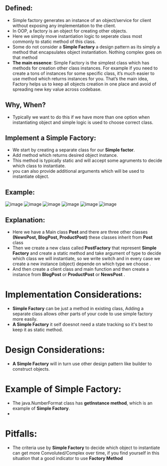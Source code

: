 ## Defined:
- Simple factory generates an instance of an object/service for client without exposing any implementation to the client.
- In OOP, a factory is an object for creating other objects.
- Here we simply move instantiation logic to seperate class most commonly to static method of this class.
- Some do not consider a **Simple Factory** a design pattern as its simply a method that encapsulates object instantiation. Nothing complex goes on that method
- **The main essence**: Simple Factory is the simplest class which has methods for creation other class instances. For example if you need to create a tons of instances for some specific class, it’s much easier to use method which returns instances for you. That’s the main idea, Factory helps us to keep all objects creation in one place and avoid of spreading new key value across codebase.
## Why, When?
- Typically we want to do this if we have more than one option when instantiating object and simple logic is used to choose correct class.
## Implement a Simple Factory: 
- We start by creating a separate class for our **Simple factor**.
- Add method which returns desired object instance.
- This method is typically static and will accept some agruments to decide which class to instantiate.
- you can also provide additional arguments which will be used to instantiate object.

## Example:
![image](https://github.com/NourhanSaeed707/Design-pattern/assets/64387352/df4218f4-84f5-4184-a253-6675e05df2bd)
![image](https://github.com/NourhanSaeed707/Design-pattern/assets/64387352/6a306d52-aae0-4cde-84fd-1d09363892f0)
![image](https://github.com/NourhanSaeed707/Design-pattern/assets/64387352/835bfadf-694c-4405-aaeb-baf8ae20769c)
![image](https://github.com/NourhanSaeed707/Design-pattern/assets/64387352/d8492369-85a2-478a-b059-04367360ef7c)
![image](https://github.com/NourhanSaeed707/Design-pattern/assets/64387352/daeb6bd7-8562-48d0-a960-ea1f538dc14e)
![image](https://github.com/NourhanSaeed707/Design-pattern/assets/64387352/4230334d-b84e-4714-b4fe-95eda5892c65)


## Explanation:
- Here we have a Main class **Post** and there are three other classes **(NewsPost, BlogPost, ProductPost)** these classes inherit from **Post** class
- Then we create a new class called **PostFactory** that represent **Simple Factory** and create a static method and take argument of type to decide which class we will instantiate, so we write switch and in every case we create a new instance (object) depende on which type we choose .
- And then create a client class and main function and then create a instance from **BlogPost** or **ProductPost** or **NewsPost** .

# Implementation Considerations:
- **Simple Factory** can be just a method in existing class, Adding a separate class allows other parts of your code to use simple factory more easily.
- **A Simple Factory** it self doesnot need a state tracking so it's best to keep it as static method.

# Design Considerations:
- **A Simple Factory** will in turn use other design pattern like builder to construct objects.

# Example of Simple Factory:
- The java.NumberFormat class has **getInstance method**, which is an example of **Simple Factory**.
- 
# Pitfalls:
- The criteria use by **Simple Factory** to decide which object to instantiate can get more Convoluted/Complex over time, if you find yourself in this situation that a good indicator to use **Factory Method**


